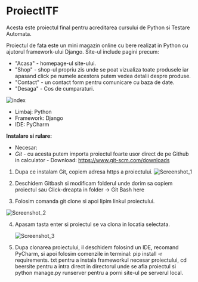 # ProiectITF
Acesta este proiectul final pentru acreditarea cursului de Python si Testare Automata.

Proiectul de fata este un mini magazin online cu bere realizat in Python cu ajutorul framework-ului Django.
Site-ul include pagini precum:
 - "Acasa" - homepage-ul site-ului.
 - "Shop" - shop-ul propriu zis unde se poat vizualiza toate produsele iar apasand click pe numele acestora putem vedea detalii despre produse.
 - "Contact" - un contact form pentru comunicare cu baza de date.
 -  "Desaga" - Cos de cumparaturi.

![index](https://github.com/MarianDMC/ProiectITF/assets/123266007/93944d92-154d-40f7-8a0a-088d4d3a7fab)

- Limbaj: Python
- Framework: Django
- IDE: PyCharm

<b>Instalare si rulare:</b>
 - Necesar:
- <em>Git</em> - cu acesta putem importa proiectul foarte usor direct de pe Github in calculator - Download: https://www.git-scm.com/downloads
  
1. Dupa ce instalam Git, copiem adresa https a proiectului.
  ![Screenshot_1](https://github.com/MarianDMC/ProiectITF/assets/123266007/5934b0c5-59f6-4810-a8bb-4bcd5885b2a0)

2. Deschidem Gitbash si modificam folderul unde dorim sa copiem proiectul sau Click-dreapta in folder -> Git Bash here
3. Folosim comanda git clone si apoi lipim linkul proiectului.

![Screenshot_2](https://github.com/MarianDMC/ProiectITF/assets/123266007/92d8f8bb-2ba6-4fe7-b834-498bb3d5c967)

4. Apasam tasta enter si proiectul se va clona in locatia selectata.

   ![Screenshot_3](https://github.com/MarianDMC/ProiectITF/assets/123266007/9317dcd2-d2b5-4f44-98eb-ad7496a2445f)

5. Dupa clonarea proiectului, il deschidem folosind un IDE, recomand PyCharm, si apoi folosim comenzile in terminal:  pip install -r requirements. txt pentru a instala frameworkul necesar proiectului, cd beersite pentru a intra direct in directorul unde se afla proiectul si python manage.py runserver pentru a porni site-ul pe serverul local.

